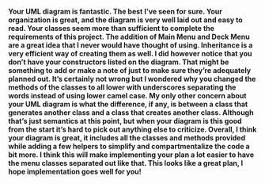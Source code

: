 **Your UML diagram is fantastic. The best I've seen for sure.  Your organization is great, and the diagram is very well laid out and easy to read.
Your classes seem more than sufficient to complete the requirements of this project.  The addition of Main Menu and Deck Menu are a great idea that I never would have thought of using.  Inheritance is a very efficient way of creating them as well.
I did however notice that you don’t have your constructors listed on the diagram.  That might be something to add or make a note of just to make sure they’re adequately planned out.  It’s certainly not wrong but I wondered why you changed the methods of the classes to all lower with underscores separating the words instead of using lower camel case. My only other concern about your UML diagram is what the difference, if any, is between a class that generates another class and a class that creates another class.  Although that’s just semantics at this point, but when your diagram is this good from the start it’s hard to pick out anything else to criticize.
Overall, I think your diagram is great, it includes all the classes and methods provided while adding a few helpers to simplify and compartmentalize the code a bit more.  I think this will make implementing your plan a lot easier to have the menu classes separated out like that. This looks like a great plan, I hope implementation goes well for you!**
